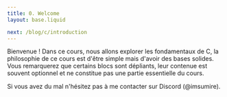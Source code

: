 ```yaml
---
title: 0. Welcome
layout: base.liquid

next: /blog/c/introduction
---
```


Bienvenue ! Dans ce cours, nous allons explorer les fondamentaux de C, la philosophie de ce cours est d'être simple mais d'avoir des bases solides. Vous remarquerez que certains blocs sont dépliants, leur contenue est souvent optionnel et ne constitue pas une partie essentielle du cours.

Si vous avez du mal n'hésitez pas à me contacter sur Discord (@imsumire).
